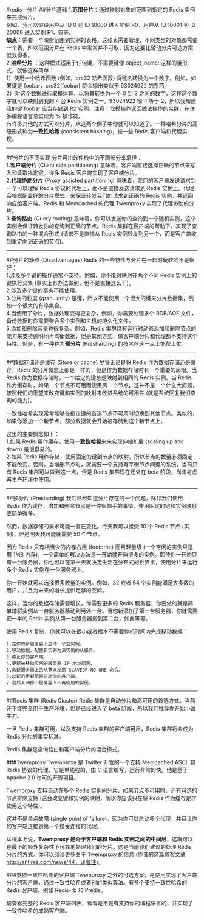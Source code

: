 #redis--分片
##分片基础
1.**范围分片**：通过映射对象的范围到指定的 Redis 实例来完成分片。      
例如，我可以假设用户从 ID 0 到 ID 10000 进入实例 R0，用户从 ID 10001 到 ID 20000 进入实例 R1，等等。   
**缺点**：需要一个映射范围到实例的表格。这张表需要管理，不同类型的对象都需要一个表，所以范围分片在 Redis 中常常并不可取，因为这要比替他分片可选方案低效得多。   
2.**哈希分片** ：这种模式适用于任何键，不需要键像 object_name: 这样的饿形式，就像这样简单：   
1）使用一个哈希函数 (例如，crc32 哈希函数) 将键名转换为一个数字。例如，如果键是 foobar，crc32(foobar) 将会输出类似于 93024922 的东西。   
2）对这个数据进行取模运算，以将其转换为一个 0 到 3 之间的数字，这样这个数字就可以映射到我的 4 台 Redis 实例之一。93024922 模 4 等于 2，所以我知道我的键 foobar 应当存储到 R2 实例。注意：取模操作返回除法操作的余数，在许多编程语言总实现为 % 操作符。   
有许多其他的方式可以分片，从这两个例子中你就可以知道了。一种哈希分片的高级形式称为**一致性哈希** (consistent hashing)，被一些 Redis 客户端和代理实现。
***
##分片的不同实现
分片可由软件栈中的不同部分来承担：   
1.**客户端分片** (Client side partitioning) 意味着，客户端直接选择正确的节点来写入和读取指定键。许多 Redis 客户端实现了客户端分片。   
2.**代理协助分片** (Proxy assisted partitioning) 意味着，我们的客户端发送请求到一个可以理解 Redis 协议的代理上，而不是直接发送请求到 Redis 实例上。代理会根据配置好的分片模式，来保证转发我们的请求到正确的 Redis 实例，并返回响应给客户端。Redis 和 Memcached 的代理 Twemproxy 实现了代理协助的分片。   
3.**查询路由** (Query routing) 意味着，你可以发送你的查询到一个随机实例，这个实例会保证转发你的查询到正确的节点。Redis 集群在客户端的帮助下，实现了查询路由的一种混合形式 (请求不是直接从 Redis 实例转发到另一个，而是客户端收到重定向到正确的节点)。
***
##分片的缺点 (Disadvantages)
Redis 的一些特性与分片在一起时玩转的不是很好：   
1.涉及多个键的操作通常不支持。例如，你不能对映射在两个不同 Redis 实例上的键执行交集 (事实上有办法做到，但不是直接这么干)。   
2.涉及多个键的事务不能使用。   
3.分片的粒度 (granularity) 是键，所以不能使用一个很大的键来分片数据集，例如一个很大的有序集合。   
4.当使用了分片，数据处理变得更复杂，例如，你需要处理多个 RDB/AOF 文件，备份数据时你需要聚合多个实例和主机的持久化文件。   
5.添加和删除容量也很复杂。例如，Redis 集群具有运行时动态添加和删除节点的能力来支持透明地再均衡数据，但是其他方式，像客户端分片和代理都不支持这个特性。但是，有一种称为**预分片** (Presharding) 的技术在这一点上能帮上忙。
***
##数据存储还是缓存 (Store or cache)
尽管无论是将 Redis 作为数据存储还是缓存，Redis 的分片概念上都是一样的，但是作为数据存储时有一个重要的局限。当 Redis 作为数据存储时，一个给定的键总是映射到相同的 Redis 实例。当 Redis 作为缓存时，如果一个节点不可用而使用另一个节点，这并不是一个什么大问题，按照我们的愿望来改变键和实例的映射来改进系统的可用性 (就是系统回复我们查询的能力)。

一致性哈希实现常常能够在指定键的首选节点不可用时切换到其他节点。类似的，如果你添加一个新节点，部分数据就会开始被存储到这个新节点上。

这里的主要概念如下：   
1.如果 Redis 用作缓存，使用**一致性哈希**来来实现伸缩扩展 (scaling up and down) 是很容易的。   
2.如果 Redis 用作存储，使用固定的键到节点的映射，所以节点的数量必须固定不能改变。否则，当增删节点时，就需要一个支持再平衡节点间键的系统，当前只有 Redis 集群可以做到这一点，但是 Redis 集群现在还处在 beta 阶段，尚未考虑再生产环境中使用。
***
##预分片 (Presharding)
我们已经知道分片存在的一个问题，除非我们使用 Redis 作为缓存，增加和删除节点是一件很棘手的事情，使用固定的键和实例映射要简单得多。

然而，数据存储的需求可能一直在变化。今天我可以接受 10 个 Redis 节点 (实例)，但是明天我可能就需要 50 个节点。

因为 Redis 只有相当少的内存占用 (footprint) 而且轻量级 (一个空闲的实例只是用 1MB 内存)，一个简单的解决办法是一开始就开启很多的实例。即使你一开始只有一台服务器，你也可以在第一天就决定生活在分布式的世界里，使用分片来运行多个 Redis 实例在一台服务器上。

你一开始就可以选择很多数量的实例。例如，32 或者 64 个实例能满足大多数的用户，并且为未来的增长提供足够的空间。

这样，当你的数据存储需要增长，你需要更多的 Redis 服务器，你要做的就是简单地将实例从一台服务器移动到另外一台。当你新添加了第一台服务器，你就需要把一半的 Redis 实例从第一台服务器搬到第二台，如此等等。

使用 Redis 复制，你就可以在很小或者根本不需要停机时间内完成移动数据：

	1.在你的新服务器上启动一个空实例。
	2.移动数据，配置新实例为源实例的从服务。
	3.停止你的客户端。
	4.更新被移动实例的服务器 IP 地址配置。
	5.向新服务器上的从节点发送 SLAVEOF NO ONE 命令。
	6.以新的更新配置启动你的客户端。
	7.最后关闭掉旧服务器上不再使用的实例。
***
##Redis 集群 (Redis Cluster)
Redis 集群是自动分片和高可用的首选方式。当前还不能完全用于生产环境，但是已经进入了 beta 阶段，所以我们推荐你开始小试牛刀。

一旦 Redis 集群可用，以及支持 Redis 集群的客户端可用，Redis 集群将会成为 Redis 分片的事实标准。

Redis 集群是查询路由和客户端分片的混合模式。

###Twemproxy
Twemproxy 是 Twitter 开发的一个支持 Memcached ASCII 和 Redis 协议的代理。它是单线程的，由 C 语言编写，运行非常的快。他是基于 Apache 2.0 许可的开源项目。

Twemproxy 支持自动在多个 Redis 实例间分片，如果节点不可用时，还有可选的节点排除支持 (这会改变键和实例的映射，所以你应该只在将 Redis 作为缓存是才使用这个特性)。

这并不是单点故障 (single point of failure)，因为你可以启动多个代理，并且让你的客户端连接到第一个接受连接的代理。

从根本上说，**Twemproxy 是介于客户端和 Redis 实例之间的中间层**，这就可以在最下的额外复杂性下可靠地处理我们的分片。这是当前我们建议的处理 Redis 分片的方式。你可以阅读更多关于 Twemproxy 的信息 (作者的这篇博客文章 http://antirez.com/news/44，译者注)。

###支持一致性哈希的客户端
Twemproxy 之外的可选方案，是使用实现了客户端分片的客户端，通过一致性哈希或者别的类似算法。有多个支持一致性哈希的 Redis 客户端，例如 Redis-rb 和 Predis。

请查看完整的 Redis 客户端列表，看看是不是有支持你的编程语言的，并实现了一致性哈希的成熟客户端。